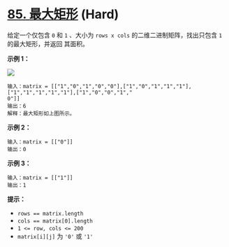 # [85. 最大矩形][link] (Hard)

[link]: https://leetcode.cn/problems/maximal-rectangle/

给定一个仅包含 `0` 和 `1` 、大小为 `rows x cols` 的二维二进制矩阵，找出只包含 `1` 的最大矩形，并返回
其面积。

**示例 1：**

![](https://assets.leetcode.com/uploads/2020/09/14/maximal.jpg)

```
输入：matrix = [["1","0","1","0","0"],["1","0","1","1","1"],["1","1","1","1","1"],["1","0","0","1","
0"]]
输出：6
解释：最大矩形如上图所示。
```

**示例 2：**

```
输入：matrix = [["0"]]
输出：0
```

**示例 3：**

```
输入：matrix = [["1"]]
输出：1
```

**提示：**

- `rows == matrix.length`
- `cols == matrix[0].length`
- `1 <= row, cols <= 200`
- `matrix[i][j]` 为 `'0'` 或 `'1'`
